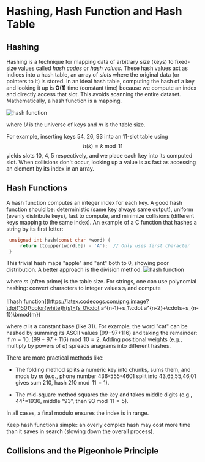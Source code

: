 # **Hashing, Hash Function and Hash Table**

## **Hashing**

Hashing is a technique for mapping data of arbitrary size (keys) to fixed-size values called _hash codes_ or _hash values_. These hash values act as indices into a hash table, an array of _slots_ where the original data (or pointers to it) is stored. In an ideal hash table, computing the hash of a key and looking it up is **O(1)** time (constant time) because we compute an index and directly access that slot.  This avoids scanning the entire dataset. Mathematically, a hash function is a mapping.

![hash function](https://latex.codecogs.com/png.image?\dpi{150}\color{white}h:U\rightarrow\{0,1,\dots,m-1\})

where $U$ is the universe of keys and $m$ is the table size. 

For example, inserting keys 54, 26, 93 into an 11-slot table using $$h(k) = k \bmod 11$$ yields slots 10, 4, 5 respectively, and we place each key into its computed slot. When collisions don't occur, looking up a value is as fast as accessing an element by its index in an array.

## **Hash Functions**

A hash function computes an integer index for each key. A good hash function should be: 
deterministic (same key always same output), uniform (evenly distribute keys), fast to compute, and minimize collisions (different keys mapping to the same index). An example of a C function that hashes a string by its first letter:

```c 
 unsigned int hash(const char *word) {
     return (toupper(word[0]) - 'A');  // Only uses first character
 }

```

This trivial hash maps "apple" and "ant" both to 0, showing poor distribution. A better approach is the division method:
![hash function](https://latex.codecogs.com/png.image?\dpi{150}\color{white}h(k)=k\bmod{m})

where $m$ (often prime) is the table size. For strings, one can use polynomial hashing: convert characters to integer values $s_i$ and compute

![hash function](https://latex.codecogs.com/png.image?\dpi{150}\color{white}h(s)=(s_0\cdot a^{n-1}+s_1\cdot a^{n-2}+\cdots+s_{n-1})\bmod{m})

where $a$ is a constant base (like 31). For example, the word "cat" can be hashed by summing its ASCII values (99+97+116) and taking the remainder: if $m=10$, $(99+97+116)\bmod 10 = 2$. Adding positional weights (e.g., multiply by powers of $a$) spreads anagrams into different hashes.

There are more practical methods like: 

- The folding method splits a numeric key into chunks, sums them, and mods by $m$ (e.g., phone number 436-555-4601 split into 43,65,55,46,01 gives sum 210, hash $210\bmod11=1$).

- The mid-square method squares the key and takes middle digits (e.g., 44²=1936, middle “93”, then $93\bmod11=5$).

In all cases, a final modulo ensures the index is in range. 

Keep hash functions simple: an overly complex hash may cost more time than it saves in search (slowing down the overall process).

## **Collisions and the Pigeonhole Principle**

